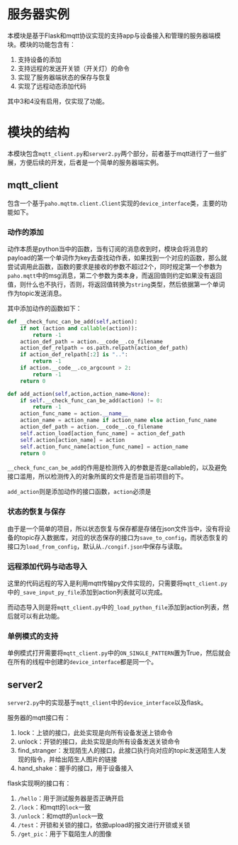# 服务器实例
本模块是基于Flask和mqtt协议实现的支持app与设备接入和管理的服务器端模块。模块的功能包含有：
1. 支持设备的添加
2. 支持远程的发送开关锁（开关灯）的命令
3. 实现了服务器端状态的保存与恢复
4. 实现了远程动态添加代码

其中3和4没有启用，仅实现了功能。

# 模块的结构
本模块包含`mqtt_client.py`和`server2.py`两个部分，前者基于mqtt进行了一些扩展，方便后续的开发，后者是一个简单的服务器端实例。

## mqtt_client
包含一个基于`paho.mqttm.client.Client`实现的`device_interface`类，主要的功能如下。
### 动作的添加
动作本质是python当中的函数，当有订阅的消息收到时，模块会将消息的payload的第一个单词作为key去查找动作表，如果找到一个对应的函数，那么就尝试调用此函数，函数的要求是接收的参数不超过2个，同时规定第一个参数为`paho.mqtt`中的msg消息，第二个参数为类本身，而返回值则约定如果没有返回值，则什么也不执行，否则，将返回值转换为`string`类型，然后依据第一个单词作为topic发送消息。

其中添加动作的函数如下：
```python
def __check_func_can_be_add(self,action):
    if not (action and callable(action)):
        return -1
    action_def_path = action.__code__.co_filename
    action_def_relpath = os.path.relpath(action_def_path)
    if action_def_relpath[:2] is "..":
        return -1
    if action.__code__.co_argcount > 2:
        return -1
    return 0

def add_action(self,action,action_name=None):
    if self.__check_func_can_be_add(action) != 0:
        return -1
    action_func_name = action.__name__
    action_name = action_name if action_name else action_func_name
    action_def_path = action.__code__.co_filename
    self.action_load[action_func_name] = action_def_path
    self.action[action_name] = action
    self.action_func_name[action_func_name] = action_name
    return 0

```
`__check_func_can_be_add`的作用是检测传入的参数是否是callable的，以及避免接口滥用，所以检测传入的对象所属的文件是否是当前项目的下。

`add_action`则是添加动作的接口函数，`action`必须是
### 状态的恢复与保存
由于是一个简单的项目，所以状态恢复与保存都是存储在json文件当中，没有将设备的topic存入数据库，对应的状态保存的接口为`save_to_config`，而状态恢复的接口为`load_from_config`，默认从`./congif.json`中保存与读取。


### 远程添加代码与动态导入
这里的代码远程的写入是利用mqtt传输py文件实现的，只需要将`mqtt_client.py`中的`_save_input_py_file`添加到action列表就可以完成。

而动态导入则是将`mqtt_client.py`中的`_load_python_file`添加到action列表，然后就可以有此功能。

### 单例模式的支持
单例模式打开需要将`mqtt_client.py`中的`ON_SINGLE_PATTERN`置为True，然后就会在所有的线程中创建的`device_interface`都是同一个。


## server2
`server2.py`中的实现基于`mqtt_client`中的`device_interface`以及flask。

服务器的mqtt接口有：
1. lock：上锁的接口，此处实现是向所有设备发送上锁命令
2. unlock：开锁的接口，此处实现是向所有设备发送关锁命令
3. find_stranger：发现陌生人的接口，此接口执行向对应的topic发送陌生人发现的指令，并给出陌生人图片的链接
4. hand_shake：握手的接口，用于设备接入

flask实现啊的接口有：
1. `/hello`：用于测试服务器是否正确开启
2. `/lock`：和mqtt的`lock`一致
3. `/unlock`：和mqtt的`unlock`一致
4. `/test`：开锁和关锁的接口，依据upload的报文进行开锁或关锁
5. `/get_pic`：用于下载陌生人的图像